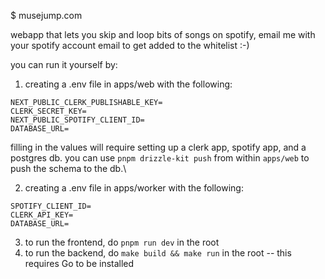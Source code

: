 $ musejump.com

webapp that lets you skip and loop bits of songs on spotify, email me with your spotify account email to get added to the whitelist :-)

you can run it yourself by:

1. creating a .env file in apps/web with the following:

```
NEXT_PUBLIC_CLERK_PUBLISHABLE_KEY=
CLERK_SECRET_KEY=
NEXT_PUBLIC_SPOTIFY_CLIENT_ID=
DATABASE_URL=
```

filling in the values will require setting up a clerk app, spotify app, and a postgres db. you can use `pnpm drizzle-kit push` from within `apps/web` to push the schema to the db.\

2. creating a .env file in apps/worker with the following:

```
SPOTIFY_CLIENT_ID=
CLERK_API_KEY=
DATABASE_URL=
```

3. to run the frontend, do `pnpm run dev` in the root
4. to run the backend, do `make build && make run` in the root -- this requires Go to be installed

